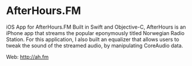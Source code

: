 AfterHours.FM
=============

iOS App for AfterHours.FM
Built in Swift and Objective-C, AfterHours is an iPhone app that streams the popular eponymously titled Norwegian Radio Station. For this application, I also built an equalizer that allows users to tweak the sound of the streamed audio, by  manipulating CoreAudio data. 

Web: http://ah.fm
